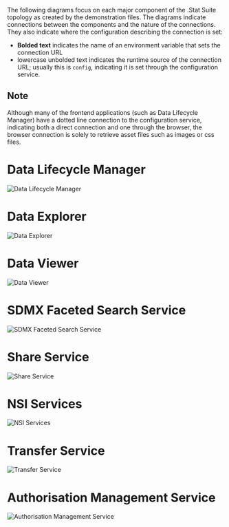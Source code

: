 The following diagrams focus on each major component of the .Stat Suite topology as created by the demonstration files. The diagrams indicate connections between the components and the nature of the connections. They also indicate where the configuration describing the connection is set:

- **Bolded text** indicates the name of an environment variable that sets the connection URL
- lowercase unbolded text indicates the runtime source of the connection URL; usually this is `config`, indicating it is set through the configuration service.

## Note

Although many of the frontend applications (such as Data Lifecycle Manager) have a dotted line connection to the configuration service, indicating both a direct connection and one through the browser, the browser connection is solely to retrieve asset files such as images or css files.

# Data Lifecycle Manager

![](images/DLMArchDiagram.png "Data Lifecycle Manager")

# Data Explorer

![](images/DataExplorerArchDiagram.png "Data Explorer")

# Data Viewer

![](images/DataViewerArchDiagram.png "Data Viewer")

# SDMX Faceted Search Service

![](images/SFSArchDiagram.png "SDMX Faceted Search Service")

# Share Service

![](images/ShareArchDiagram.png "Share Service")

# NSI Services

![](images/NSIArchDiagram.png "NSI Services")

# Transfer Service

![](images/TransferArchDiagram.png "Transfer Service")

# Authorisation Management Service

![](images/AuthManagementArchDiagram.png "Authorisation Management Service")
